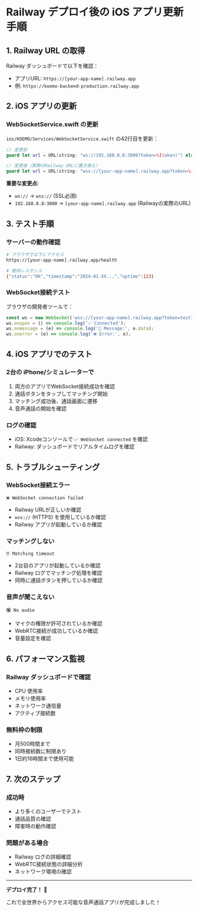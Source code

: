 # Railway デプロイ後の iOS アプリ更新手順

## 1. Railway URL の取得

Railway ダッシュボードで以下を確認：
- アプリURL: `https://[your-app-name].railway.app`
- 例: `https://koemo-backend-production.railway.app`

## 2. iOS アプリの更新

### WebSocketService.swift の更新

`ios/KOEMO/Services/WebSocketService.swift` の42行目を更新：

```swift
// 変更前
guard let url = URL(string: "ws://192.168.0.8:3000?token=\(token)") else {

// 変更後（実際のRailway URLに置き換え）
guard let url = URL(string: "wss://[your-app-name].railway.app?token=\(token)") else {
```

**重要な変更点:**
- `ws://` → `wss://` (SSL必須)
- `192.168.0.8:3000` → `[your-app-name].railway.app` (Railwayの実際のURL)

## 3. テスト手順

### サーバーの動作確認
```bash
# ブラウザで以下にアクセス
https://[your-app-name].railway.app/health

# 期待レスポンス
{"status":"OK","timestamp":"2024-01-XX...","uptime":123}
```

### WebSocket接続テスト
ブラウザの開発者ツールで：
```javascript
const ws = new WebSocket('wss://[your-app-name].railway.app?token=test123');
ws.onopen = () => console.log('✅ Connected');
ws.onmessage = (e) => console.log('📨 Message:', e.data);
ws.onerror = (e) => console.log('❌ Error:', e);
```

## 4. iOS アプリでのテスト

### 2台の iPhone/シミュレーターで
1. 両方のアプリでWebSocket接続成功を確認
2. 通話ボタンをタップしてマッチング開始
3. マッチング成功後、通話画面に遷移
4. 音声通話の開始を確認

### ログの確認
- iOS: Xcodeコンソールで `✅ WebSocket connected` を確認
- Railway: ダッシュボードでリアルタイムログを確認

## 5. トラブルシューティング

### WebSocket接続エラー
```
❌ WebSocket connection failed
```
- Railway URLが正しいか確認
- `wss://` (HTTPS) を使用しているか確認
- Railway アプリが起動しているか確認

### マッチングしない
```
⏰ Matching timeout
```
- 2台目のアプリが起動しているか確認
- Railway ログでマッチング処理を確認
- 同時に通話ボタンを押しているか確認

### 音声が聞こえない
```
🔇 No audio
```
- マイクの権限が許可されているか確認
- WebRTC接続が成功しているか確認
- 音量設定を確認

## 6. パフォーマンス監視

### Railway ダッシュボードで確認
- CPU 使用率
- メモリ使用率  
- ネットワーク通信量
- アクティブ接続数

### 無料枠の制限
- 月500時間まで
- 同時接続数に制限あり
- 1日約16時間まで使用可能

## 7. 次のステップ

### 成功時
- より多くのユーザーでテスト
- 通話品質の確認
- 障害時の動作確認

### 問題がある場合
- Railway ログの詳細確認
- WebRTC接続状態の詳細分析
- ネットワーク環境の確認

---

**デプロイ完了！** 🎉

これで全世界からアクセス可能な音声通話アプリが完成しました！